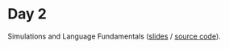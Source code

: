 # Day 2

Simulations and Language Fundamentals ([slides](https://cdn.rawgit.com/USCbiostats/rbootcamp/master/day2/presentation.html) / [source code](https://cdn.rawgit.com/USCbiostats/rbootcamp/master/day2/presentation.Rmd)).
